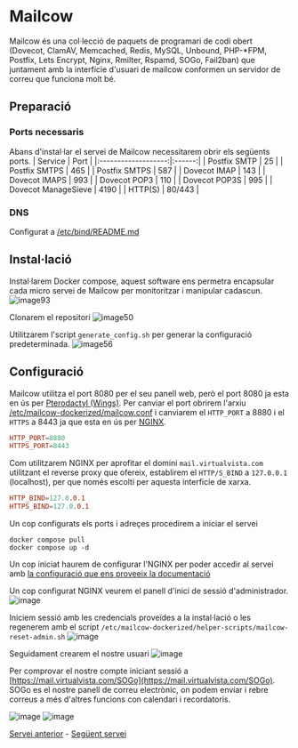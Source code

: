 # Mailcow
Mailcow és una col·lecció de paquets de programari de codi obert (Dovecot, ClamAV, Memcached, Redis, MySQL, Unbound, PHP-*FPM, Postfix, Lets Encrypt, Nginx, Rmilter, Rspamd, SOGo, Fail2ban) que juntament amb la interfície d'usuari de mailcow conformen un servidor de correu que funciona molt bé.
## Preparació

### Ports necessaris
Abans d'instal·lar el servei de Mailcow necessitarem obrir els següents ports.
|       Service       |  Port  |
|:-------------------:|:------:|
|     Postfix SMTP    |   25   |
|    Postfix SMTPS    |   465  |
|    Postfix SMTPS    |   587  |
|     Dovecot IMAP    |   143  |
|    Dovecot IMAPS    |   993  |
|     Dovecot POP3    |   110  |
|    Dovecot POP3S    |   995  |
| Dovecot ManageSieve |  4190  |
|       HTTP(S)       | 80/443 |

### DNS
Configurat a [/etc/bind/README.md](https://github.com/Proyecto-Sintesi/configs/tree/main/etc/bind#correu)

## Instal·lació
Instal·larem Docker compose, aquest software ens permetra encapsular cada micro servei de Mailcow per monitoritzar i manipular cadascun.
![image93](https://github.com/Proyecto-Sintesi/configs/assets/122394285/1f11f903-806e-4a8f-993f-aa1d2d3db57e)

Clonarem el repositori
![image50](https://github.com/Proyecto-Sintesi/configs/assets/122394285/d2cfe608-3f1f-433d-bb38-93713ce8bfb3)

Utilitzarem l'script `generate_config.sh` per generar la configuració predeterminada.
![image56](https://github.com/Proyecto-Sintesi/configs/assets/122394285/2d1e1d1b-a020-4758-9961-870640f1bcae)

## Configuració
Mailcow utilitza el port 8080 per el seu panell web, però el port 8080 ja esta en ús per [Pterodactyl (Wings)](https://github.com/Proyecto-Sintesi/configs/tree/main/etc/pterodactyl#wings).
Per canviar el port obrirem l'arxiu [/etc/mailcow-dockerized/mailcow.conf](https://google.com) i canviarem el `HTTP_PORT` a 8880 i el `HTTPS` a 8443 ja que esta en ús per [NGINX](https://github.com/Proyecto-Sintesi/configs/tree/main/etc/nginx/sites-enabled).

```conf
HTTP_PORT=8880
HTTPS_PORT=8443
```

Com utilitzarem NGINX per aprofitar el domini `mail.virtualvista.com` utilitzant el reverse proxy que ofereix, establirem el `HTTP/S_BIND` a `127.0.0.1` (localhost), per que només escolti per aquesta interficie de xarxa.
```conf
HTTP_BIND=127.0.0.1
HTTPS_BIND=127.0.0.1
```

Un cop configurats els ports i adreçes procedirem a iniciar el servei
```console
docker compose pull
docker compose up -d
```

Un cop iniciat haurem de configurar l'NGINX per poder accedir al servei amb [la configuració que ens proveeix la documentació](https://github.com/Proyecto-Sintesi/configs/blob/main/etc/nginx/sites-enabled/mailcow.conf)


Un cop configurat NGINX veurem el panell d'inici de sessió d'administrador.
![image](https://github.com/Proyecto-Sintesi/configs/assets/122394285/f65c68b8-4d80-4694-a995-9cfc3a1c9c8a)

Iniciem sessió amb les credencials proveïdes a la instal·lació o les regenerem amb el script `/etc/mailcow-dockerized/helper-scripts/mailcow-reset-admin.sh`
![image](https://github.com/Proyecto-Sintesi/configs/assets/122394285/352d7fcc-3c90-4654-b1cb-4c058b897b7e)

Seguidament crearem el nostre usuari
![image](https://github.com/Proyecto-Sintesi/configs/assets/122394285/b317ac5b-ad63-4f28-9a94-8a6d2978de28)

Per comprovar el nostre compte iniciant sessió a [https://mail.virtualvista.com/SOGo](https://mail.virtualvista.com/SOGo).
SOGo es el nostre panell de correu electrònic, on podem enviar i rebre correus a més d'altres funcions con calendari i recordatoris.

![image](https://github.com/Proyecto-Sintesi/configs/assets/122394285/64190c0d-d245-47da-a983-cf559f519177)
![image](https://github.com/Proyecto-Sintesi/configs/assets/122394285/3ecae75e-81af-4952-a33d-559f6f0eb4c7)

<p><a href="https://github.com/Proyecto-Sintesi/configs/tree/main/etc/pterodactyl">Servei anterior</a> - <a href="https://github.com/Proyecto-Sintesi/configs/tree/main/etc/samba">Següent servei</a></p>

